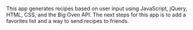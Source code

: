 
This app generates recipes based on user input using JavaScript, jQuery, HTML, CSS, and the Big Oven API. 
The next steps for this app is to add a favorites list and a way to send recipes to friends. 
